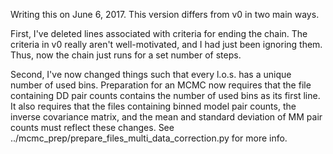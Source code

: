 Writing this on June 6, 2017. This version differs from v0 in two main ways.

First, I've deleted lines associated with criteria for ending the chain. The
criteria in v0 really aren't well-motivated, and I had just been ignoring them.
Thus, now the chain just runs for a set number of steps.

Second, I've now changed things such that every l.o.s. has a unique number of
used bins. Preparation for an MCMC now requires that the file containing DD
pair counts contains the number of used bins as its first line. It also requires
that the files containing binned model pair counts, the inverse covariance
matrix, and the mean and standard deviation of MM pair counts must reflect these
changes. See ../mcmc_prep/prepare_files_multi_data_correction.py for more info.